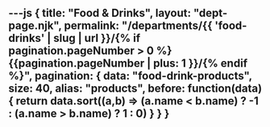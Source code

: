 ---js
{
  title: "Food & Drinks",
  layout: "dept-page.njk",
  permalink: "/departments/{{ 'food-drinks' | slug | url }}/{% if pagination.pageNumber > 0 %}{{pagination.pageNumber | plus: 1 }}/{% endif %}",
  pagination: {
    data: "food-drink-products",
    size: 40,
    alias: "products",
    before: function(data) { 
      return data.sort((a,b) => (a.name < b.name) ? -1 : (a.name > b.name) ? 1 : 0)
    }
  }
}
---


